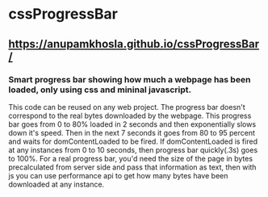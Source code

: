 #  cssProgressBar
## https://anupamkhosla.github.io/cssProgressBar/


### Smart progress bar showing how much a webpage has been loaded, only using css and mininal javascript.



This code can be reused on any web project. The progress bar doesn't correspond to the real bytes downloaded by the webpage. This progress bar goes from 0 to 80% loaded in 2 seconds and then exponentially slows down it's speed. Then in the next 7 seconds it goes from 80 to 95 percent and waits for domContentLoaded to be fired. If domContentLoaded is fired at any instances from 0 to 10 seconds, then progress bar quickly(.3s) goes to 100%. For a real progress bar, you'd need the size of the page in bytes precalculated from server side and pass that information as text, then with js you can use performance api to get how many bytes have been downloaded at any instance. 
